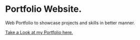 # Portfolio Website.
Web Portfolio to showcase projects and skills in better manner.

<a href="https://nikhilv2.github.io/Portfolio" target= "_blank" > Take a Look at my Portfolio here.</a>
